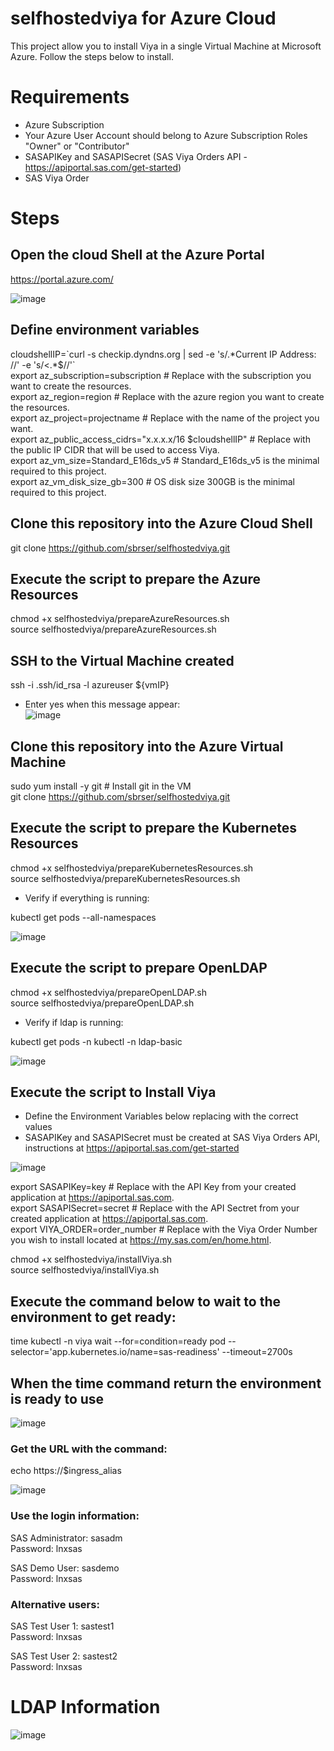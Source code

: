 # selfhostedviya for Azure Cloud

This project allow you to install Viya in a single Virtual Machine at Microsoft Azure. Follow the steps below to install.

# Requirements

- Azure Subscription
- Your Azure User Account should belong to Azure Subscription Roles "Owner" or "Contributor"
- SASAPIKey and SASAPISecret (SAS Viya Orders API - https://apiportal.sas.com/get-started)
- SAS Viya Order

# Steps

## Open the cloud Shell at the Azure Portal 

https://portal.azure.com/

![image](https://user-images.githubusercontent.com/115498782/195679636-5a242d10-14a5-4326-b387-86eaa4a4f370.png)

## Define environment variables

cloudshellIP=\`curl -s checkip.dyndns.org | sed -e 's/.\*Current IP Address: //' -e 's/<.*$//'\` <br /> 
export az_subscription=subscription        # Replace with the subscription you want to create the resources.  <br /> 
export az_region=region                    # Replace with the azure region you want to create the resources. <br />
export az_project=projectname              # Replace with the name of the project you want. <br />
export az_public_access_cidrs="x.x.x.x/16 $cloudshellIP" # Replace with the public IP CIDR that will be used to access Viya.  <br />
export az_vm_size=Standard_E16ds_v5        # Standard_E16ds_v5 is the minimal required to this project. <br />
export az_vm_disk_size_gb=300              # OS disk size 300GB is the minimal required to this project. <br />


## Clone this repository into the Azure Cloud Shell

git clone https://github.com/sbrser/selfhostedviya.git <br />

## Execute the script to prepare the Azure Resources

chmod +x selfhostedviya/prepareAzureResources.sh <br />
source selfhostedviya/prepareAzureResources.sh

## SSH to the Virtual Machine created

ssh -i .ssh/id_rsa -l azureuser ${vmIP}

- Enter yes when this message appear: <br />
![image](https://user-images.githubusercontent.com/115498782/195848242-e0cb5e04-928f-48e5-8002-84fafe5f20a7.png)

 
## Clone this repository into the Azure Virtual Machine

sudo yum install -y git # Install git in the VM <br />
git clone https://github.com/sbrser/selfhostedviya.git <br />

## Execute the script to prepare the Kubernetes Resources

chmod +x selfhostedviya/prepareKubernetesResources.sh <br />
source selfhostedviya/prepareKubernetesResources.sh

- Verify if everything is running:

kubectl get pods --all-namespaces

![image](https://user-images.githubusercontent.com/115498782/198282950-2a44cb44-2477-4ce3-a65d-89d1cae099f4.png)

## Execute the script to prepare OpenLDAP

chmod +x selfhostedviya/prepareOpenLDAP.sh <br />
source selfhostedviya/prepareOpenLDAP.sh

- Verify if ldap is running:

kubectl get pods -n kubectl -n ldap-basic

![image](https://user-images.githubusercontent.com/115498782/198283198-2c3741f6-4acf-4284-8e37-1981de9e6b9a.png)

## Execute the script to Install Viya

- Define the Environment Variables below replacing with the correct values
- SASAPIKey and SASAPISecret must be created at SAS Viya Orders API, instructions at https://apiportal.sas.com/get-started

![image](https://user-images.githubusercontent.com/115498782/196185492-58e5332f-112f-4583-a07c-8683a400c21c.png)

export SASAPIKey=key                 # Replace with the API Key from your created application at https://apiportal.sas.com.  <br /> 
export SASAPISecret=secret           # Replace with the API Sectret from your created application at https://apiportal.sas.com.  <br /> 
export VIYA_ORDER=order_number       # Replace with the Viya Order Number you wish to install located at https://my.sas.com/en/home.html. <br /> 

chmod +x selfhostedviya/installViya.sh <br />
source selfhostedviya/installViya.sh

## Execute the command below to wait to the environment to get ready:

time kubectl -n viya wait --for=condition=ready pod --selector='app.kubernetes.io/name=sas-readiness' --timeout=2700s
    
## When the time command return the environment is ready to use

![image](https://user-images.githubusercontent.com/115498782/198111084-10e83014-e81a-418e-98e6-069467df93be.png)

### Get the URL with the command:

echo https://$ingress_alias

![image](https://user-images.githubusercontent.com/115498782/198131967-5c48b7a3-beb8-442e-8067-ae5ab01c1640.png)


### Use the login information:

SAS Administrator: sasadm <br /> 
Password: lnxsas <br /> 

SAS Demo User: sasdemo <br /> 
Password: lnxsas <br /> 

### Alternative users:

SAS Test User 1: sastest1 <br /> 
Password: lnxsas <br /> 

SAS Test User 2: sastest2 <br /> 
Password: lnxsas <br /> 

# LDAP Information

![image](https://user-images.githubusercontent.com/115498782/198134563-0bf8fb48-f496-4d3f-a2fc-f829bbfccc15.png)



